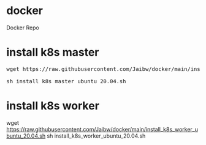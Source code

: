 # docker
Docker Repo

# install k8s master 
<pre>
wget https://raw.githubusercontent.com/Jaibw/docker/main/install_k8s_master_ubuntu_20.04.sh <br/>
sh install_k8s_master_ubuntu_20.04.sh
</pre>

# install k8s worker 
wget https://raw.githubusercontent.com/Jaibw/docker/main/install_k8s_worker_ubuntu_20.04.sh
sh install_k8s_worker_ubuntu_20.04.sh
